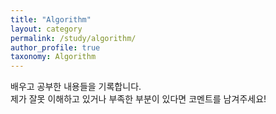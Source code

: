 ```yaml
---
title: "Algorithm"
layout: category
permalink: /study/algorithm/
author_profile: true
taxonomy: Algorithm
---
```


배우고 공부한 내용들을 기록합니다.  
제가 잘못 이해하고 있거나 부족한 부분이 있다면 코멘트를 남겨주세요!
